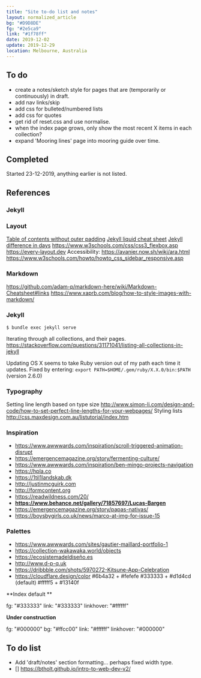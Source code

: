 ```yaml
---
title: "Site to-do list and notes"
layout: normalized_article
bg: "#D9D8DE"
fg: "#2e5ca9"
link: "#1f78ff"
date: 2019-12-02
update: 2019-12-29
location: Melbourne, Australia
---
```

## To do

* create a notes/sketch style for pages that are (temporarily or continuously) in draft.
* add nav links/skip
* add css for bulleted/numbered lists
* add css for quotes
* get rid of reset.css and use normalise.
* when the index page grows, only show the most recent X items in each collection?
* expand 'Mooring lines' page into mooring guide over time.

## Completed
Started 23-12-2019, anything earlier is not listed.

## References

### Jekyll



### Layout

[Table of contents without outer padding](https://css-tricks.com/table-borders-inside/)
[Jekyll liquid cheat sheet](https://gist.github.com/JJediny/a466eed62cee30ad45e2)
[Jekyll difference in days](https://stackoverflow.com/questions/31340018/get-the-difference-in-days-between-two-dates-in-jekyll)
<https://www.w3schools.com/css/css3_flexbox.asp>
<https://every-layout.dev>
Accessibility: <https://avanier.now.sh/wiki/ara.html>
<https://www.w3schools.com/howto/howto_css_sidebar_responsive.asp>

### Markdown
<https://github.com/adam-p/markdown-here/wiki/Markdown-Cheatsheet#links>
<https://www.xaprb.com/blog/how-to-style-images-with-markdown/>

### Jekyll
    $ bundle exec jekyll serve

Iterating through all collections, and their pages.
<https://stackoverflow.com/questions/31171041/listing-all-collections-in-jekyll>

Updating OS X seems to take Ruby version out of my path each time it updates. Fixed by entering:
`export PATH=$HOME/.gem/ruby/X.X.0/bin:$PATH`
(version 2.6.0)

### Typography
Setting line length based on type size
<http://www.simon-li.com/design-and-code/how-to-set-perfect-line-lengths-for-your-webpages/>
Styling lists
<http://css.maxdesign.com.au/listutorial/index.htm>

### Inspiration
- <https://www.awwwards.com/inspiration/scroll-triggered-animation-disrupt>
- <https://emergencemagazine.org/story/fermenting-culture/>
- <https://www.awwwards.com/inspiration/ben-mingo-projects-navigation>
- <https://hpla.co>
- <https://1til1landskab.dk>
- <http://justinmcguirk.com>
- <http://formcontent.org>
- <https://readwildness.com/20/>
- **<https://www.behance.net/gallery/71857697/Lucas-Bargen>**
- <https://emergencemagazine.org/story/papas-nativas/>
- <https://boysbygirls.co.uk/news/marco-at-img-for-issue-15>

### Palettes

- <https://www.awwwards.com/sites/gautier-maillard-portfolio-1>
- <https://collection-wakawaka.world/objects>
- <https://ecosistemadeldiseño.es>
- <http://www.d-p-q.uk>
- <https://dribbble.com/shots/5970272-Kitsune-App-Celebration>
- <https://cloudflare.design/color>
#6b4a32 + #fefefe
#333333 + #d1d4cd (default)
#fffff5 + #13140f

**Index default **

fg:   "#333333"
link: "#333333"
linkhover: "#ffffff"

**Under construction**

fg: "#000000"
bg: "#ffcc00"
link: "#ffffff"
linkhover: "#000000"

## To do list
- Add 'draft/notes' section formatting... perhaps fixed width type.
- [] <https://btholt.github.io/intro-to-web-dev-v2/>
